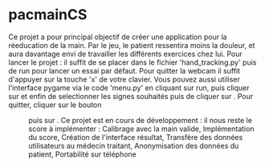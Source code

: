 # pacmainCS
Ce projet a pour principal objectif de créer une application pour la réeducation 
de la main. Par le jeu, le patient ressentira moins la douleur, et aura davantage 
envi de travailler les différents exercices chez lui.
Pour lancer le projet : il suffit de se placer dans le fichier 'hand_tracking.py' puis de run pour lancer un essai par défaut. Pour quitter la webcam il suffit d'appuyer sur la touche 'x' de votre clavier. Vous pouvez aussi utiliser l'interface pygame via le code 'menu.py' en cliquant sur run, puis cliquer sur <start game> et enfin de selectionner les signes souhaités puis de cliquer sur <start>. Pour quitter, cliquer sur le bouton <menu> puis sur <quit>.
Ce projet est en cours de développement : il nous reste le score à implémenter : Calibrage avec la main valide, Implémentation du score​, Création de l'interface résultat​, Transfère des données utilisateurs au médecin traitant, Anonymisation des données du patient​, Portabilité sur téléphone 